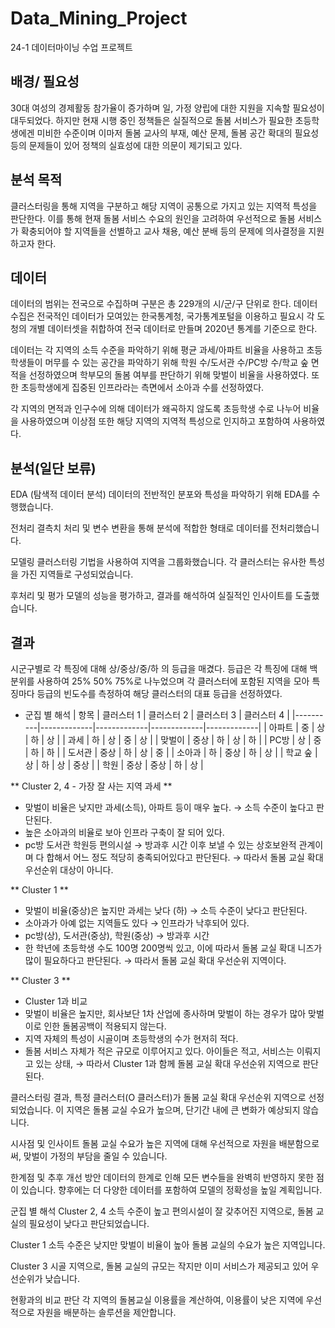 # Data_Mining_Project
24-1 데이터마이닝 수업 프로젝트

## 배경/ 필요성
30대 여성의 경제활동 참가율이 증가하며 일, 가정 양립에 대한 지원을 지속할 필요성이 대두되었다.
하지만 현재 시행 중인 정책들은 실질적으로 돌봄 서비스가 필요한 초등학생에겐 미비한 수준이며 이마저 돌봄 교사의 부재, 예산 문제, 돌봄 공간 확대의 필요성 등의 문제들이 있어 정책의 실효성에 대한 의문이 제기되고 있다.

## 분석 목적
클러스터링을 통해 지역을 구분하고 해당 지역이 공통으로 가지고 있는 지역적 특성을 판단한다. 이를 통해 현재 돌봄 서비스 수요의 원인을 고려하여 우선적으로 돌봄 서비스가 확충되어야 할 지역들을 선별하고 교사 채용, 예산 분배 등의 문제에 의사결정을 지원하고자 한다.

## 데이터
데이터의 범위는 전국으로 수집하며 구분은 총 229개의 시/군/구 단위로 한다.
데이터 수집은 전국적인 데이터가 모여있는 한국통계청, 국가통계포털을 이용하고 필요시 각 도청의 개별 데이터셋을 취합하여 전국 데이터로 만들며 2020년 통계를 기준으로 한다.

데이터는 각 지역의 소득 수준을 파악하기 위해 평균 과세/아파트 비율을 사용하고
초등학생들이 머무를 수 있는 공간을 파악하기 위해 학원 수/도서관 수/PC방 수/학교 숲 면적을 선정하였으며
학부모의 돌봄 여부를 판단하기 위해 맞벌이 비율을 사용하였다.
또한 초등학생에게 집중된 인프라라는 측면에서 소아과 수를 선정하였다.

각 지역의 면적과 인구수에 의해 데이터가 왜곡하지 않도록 초등학생 수로 나누어 비율을 사용하였으며
이상점 또한 해당 지역의 지역적 특성으로 인지하고 포함하여 사용하였다.

## 분석(일단 보류)
EDA (탐색적 데이터 분석)
데이터의 전반적인 분포와 특성을 파악하기 위해 EDA를 수행했습니다.

전처리
결측치 처리 및 변수 변환을 통해 분석에 적합한 형태로 데이터를 전처리했습니다.

모델링
클러스터링 기법을 사용하여 지역을 그룹화했습니다. 각 클러스터는 유사한 특성을 가진 지역들로 구성되었습니다.

후처리 및 평가
모델의 성능을 평가하고, 결과를 해석하여 실질적인 인사이트를 도출했습니다.

## 결과
시군구별로 각 특징에 대해 상/중상/중/하 의 등급을 매겼다.
등급은 각 특징에 대해 백분위를 사용하여 25% 50% 75%로 나누었으며
각 클러스터에 포함된 지역을 모아 특징마다 등급의 빈도수를 측정하여 해당 클러스터의 대표 등급을 선정하였다.

* 군집 별 해석
| 항목     | 클러스터 1 | 클러스터 2 | 클러스터 3 | 클러스터 4 |
|----------|-------------|-------------|-------------|-------------|
| 아파트   | 중          | 상          | 하          | 상          |
| 과세     | 하          | 상          | 중          | 상          |
| 맞벌이   | 중상        | 하          | 상          | 하          |
| PC방     | 상          | 중          | 하          | 하          |
| 도서관   | 중상        | 하          | 상          | 중          |
| 소아과   | 하          | 중상        | 하          | 상          |
| 학교 숲 | 상          | 하          | 상          | 중상        |
| 학원     | 중상        | 중상        | 하          | 상          |

** Cluster 2, 4 - 가장 잘 사는 지역 과세 **
- 맞벌이 비율은 낮지만 과세(소득), 아파트 등이 매우 높다. → 소득 수준이 높다고 판단된다.
- 높은 소아과의 비율로 보아 인프라 구축이 잘 되어 있다.
- pc방 도서관 학원등 편의시설 → 방과후 시간 이후 보낼 수 있는 상호보완적 관계이며 다 합해서 어느 정도 적당히 충족되어있다고 판단된다.
  → 따라서 돌봄 교실 확대 우선순위 대상이 아니다.

** Cluster 1 **
- 맞벌이 비율(중상)은 높지만 과세는 낮다 (하) → 소득 수준이 낮다고 판단된다.
- 소아과가 아예 없는 지역들도 있다 → 인프라가 낙후되어 있다.
- pc방(상), 도서관(중상), 학원(중상) → 방과후 시간
- 한 학년에 초등학생 수도 100명 200명씩 있고, 이에 따라서 돌봄 교실 확대 니즈가 많이 필요하다고 판단된다.
  → 따라서 돌봄 교실 확대 우선순위 지역이다.

** Cluster 3 **
- Cluster 1과 비교
- 맞벌이 비율은 높지만, 회사보단 1차 산업에 종사하며 맞벌이 하는 경우가 많아 맞벌이로 인한 돌봄공백이 적용되지 않는다.
- 지역 자체의 특성이 시골이며 초등학생의 수가 현저히 적다.
- 돌봄 서비스 자체가 적은 규모로 이루어지고 있다. 아이들은 적고, 서비스는 이뤄지고 있는 상태,
  → 따라서 Cluster 1과 함께 돌봄 교실 확대 우선순위 지역으로 판단된다.

클러스터링 결과, 특정 클러스터(O 클러스터)가 돌봄 교실 확대 우선순위 지역으로 선정되었습니다. 이 지역은 돌봄 교실 수요가 높으며, 단기간 내에 큰 변화가 예상되지 않습니다.

시사점 및 인사이트
돌봄 교실 수요가 높은 지역에 대해 우선적으로 자원을 배분함으로써, 맞벌이 가정의 부담을 줄일 수 있습니다.

한계점 및 추후 개선 방안
데이터의 한계로 인해 모든 변수들을 완벽히 반영하지 못한 점이 있습니다. 향후에는 더 다양한 데이터를 포함하여 모델의 정확성을 높일 계획입니다.

군집 별 해석
Cluster 2, 4
소득 수준이 높고 편의시설이 잘 갖추어진 지역으로, 돌봄 교실의 필요성이 낮다고 판단되었습니다.

Cluster 1
소득 수준은 낮지만 맞벌이 비율이 높아 돌봄 교실의 수요가 높은 지역입니다.

Cluster 3
시골 지역으로, 돌봄 교실의 규모는 작지만 이미 서비스가 제공되고 있어 우선순위가 낮습니다.

현황과의 비교 판단
각 지역의 돌봄교실 이용률을 계산하여, 이용률이 낮은 지역에 우선적으로 자원을 배분하는 솔루션을 제안합니다.
